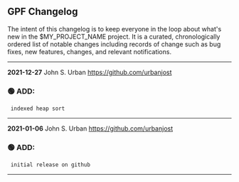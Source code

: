 ## GPF Changelog

The intent of this changelog is to keep everyone in the loop about
what's new in the $MY_PROJECT_NAME  project. It is a curated, chronologically ordered
list of notable changes including records of change such as bug fixes,
new features, changes, and relevant notifications.

---
**2021-12-27**  John S. Urban  <https://github.com/urbanjost>

### :green_circle: ADD:
     indexed heap sort
---
**2021-01-06**  John S. Urban  <https://github.com/urbanjost>

### :green_circle: ADD:
     initial release on github
---

<!--
   - [x] manpage
   - [x] demo program
   - [ ] unit test
### :orange_circle: DIFF:
       + renamed ADVICE(3f) to ALERT(3f)
### :green_circle: ADD:
       + advice(3f) was added to provide a standardized message format simply.
### :red_circle: FIX:
       + </bo> did not work on several terminal types, changed it to a more
         universally accepted value.
-->
